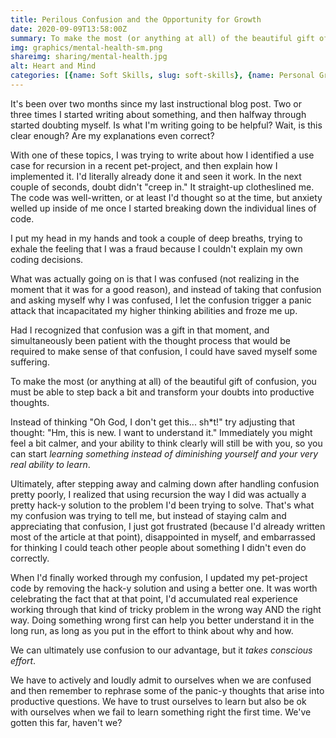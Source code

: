 ```yaml
---
title: Perilous Confusion and the Opportunity for Growth
date: 2020-09-09T13:58:00Z
summary: To make the most (or anything at all) of the beautiful gift of confusion, you must be able to step back a bit and transform your doubts into productive thoughts. Instead of letting panic and self-doubt creep in, try to start learning.
img: graphics/mental-health-sm.png
shareimg: sharing/mental-health.jpg
alt: Heart and Mind
categories: [{name: Soft Skills, slug: soft-skills}, {name: Personal Growth, slug: personal-growth}]
---
```


<p class="drop-cap">It's been over two months since my last instructional blog post. Two or three times I started writing about something, and then halfway through started doubting myself. Is what I'm writing going to be helpful? Wait, is this clear enough? Are my explanations even correct?</p>

With one of these topics, I was trying to write about how I identified a use case for recursion in a recent pet-project, and then explain how I implemented it. I'd literally already done it and seen it work. In the next couple of seconds, doubt didn't "creep in." It straight-up clotheslined me. The code was well-written, or at least I'd thought so at the time, but anxiety welled up inside of me once I started breaking down the individual lines of code.

I put my head in my hands and took a couple of deep breaths, trying to exhale the feeling that I was a fraud because I couldn't explain my own coding decisions.

<pull-quote alignment="left">
  <template #content>In the next couple of seconds, <em>doubt didn't "creep in." It straight-up clotheslined me.</em></template>
</pull-quote>

What was actually going on is that I was confused (not realizing in the moment that it was for a good reason), and instead of taking that confusion and asking myself why I was confused, I let the confusion trigger a panic attack that incapacitated my higher thinking abilities and froze me up.

Had I recognized that confusion was a gift in that moment, and simultaneously been patient with the thought process that would be required to make sense of that confusion, I could have saved myself some suffering.

<quote>
  <template #quote>
    Confusion is the first step towards wisdom... So when you’re confused, know that you’re facing experiences out of your comfort zone — and that spells growth.
  </template>
  <template #cite>
    The Ascent, <a href='https://medium.com/the-ascent/confusion-is-a-blessing-in-disguise-70c3cde3bac2' target='_blank' rel='noopener noreferrer'>Medium.com</a>
  </template>
</quote>

To make the most (or anything at all) of the beautiful gift of confusion, you must be able to step back a bit and transform your doubts into productive thoughts.

Instead of thinking "Oh God, I don't get this... sh*t!" try adjusting that thought: "Hm, this is new. I want to understand it." Immediately you might feel a bit calmer, and your ability to think clearly will still be with you, so you can start _learning something instead of diminishing yourself and your very real ability to learn_.

Ultimately, after stepping away and calming down after handling confusion pretty poorly, I realized that using recursion the way I did was actually a pretty hack-y solution to the problem I'd been trying to solve. That's what my confusion was trying to tell me, but instead of staying calm and appreciating that confusion, I just got frustrated (because I'd already written most of the article at that point), disappointed in myself, and embarrassed for thinking I could teach other people about something I didn't even do correctly.

<pull-quote>
  <template #content>Doing something wrong first can help you better understand it in the long run, as long as you put in the effort to think about why and how.</template>
</pull-quote>

When I'd finally worked through my confusion, I updated my pet-project code by removing the hack-y solution and using a better one. It was worth celebrating the fact that at that point, I'd accumulated real experience working through that kind of tricky problem in the wrong way AND the right way.  Doing something wrong first can help you better understand it in the long run, as long as you put in the effort to think about why and how.

We can ultimately use confusion to our advantage, but it _takes conscious effort_.

We have to actively and loudly admit to ourselves when we are confused and then remember to rephrase some of the panic-y thoughts that arise into productive questions. We have to trust ourselves to learn but also be ok with ourselves when we fail to learn something right the first time. We've gotten this far, haven't we?








